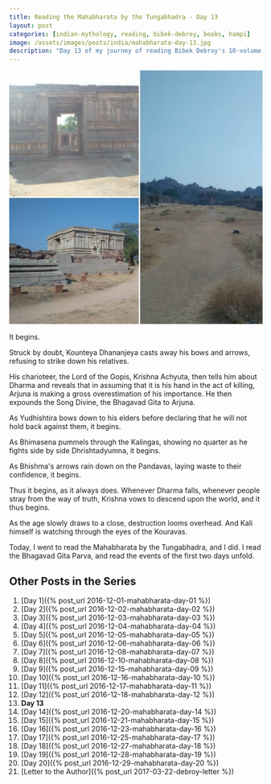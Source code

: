 ```yaml
---
title: Reading the Mahabharata by the Tungabhadra - Day 13
layout: post
categories: [indian-mythology, reading, bibek-debroy, books, hampi]
image: /assets/images/posts/india/mahabharata-day-13.jpg
description: "Day 13 of my journey of reading Bibek Debroy's 10-volume translation of the Mahabharata by the Tungabhadra."
---
```


![Mahabharata Day 13](/assets/images/posts/india/mahabharata-day-13.jpg)

It begins.

Struck by doubt, Kounteya Dhananjeya casts away his bows and arrows, refusing
to strike down his relatives.

His charioteer, the Lord of the Gopis, Krishna Achyuta, then tells him about
Dharma and reveals that in assuming that it is his hand in the act of killing,
Arjuna is making a gross overestimation of his importance. He then expounds the
Song Divine, the Bhagavad Gita to Arjuna.

As Yudhishtira bows down to his elders before declaring that he will not hold
back against them, it begins.

As Bhimasena pummels through the Kalingas, showing no quarter as he fights side
by side Dhrishtadyumna, it begins.

As Bhishma's arrows rain down on the Pandavas, laying waste to their
confidence, it begins.

Thus it begins, as it always does. Whenever Dharma falls, whenever people stray
from the way of truth, Krishna vows to descend upon the world, and it thus
begins.

As the age slowly draws to a close, destruction looms overhead. And Kali
himself is watching through the eyes of the Kouravas.

Today, I went to read the Mahabharata by the Tungabhadra, and I did. I read the
Bhagavad Gita Parva, and read the events of the first two days unfold.

## Other Posts in the Series

1. [Day 1]({% post_url 2016-12-01-mahabharata-day-01 %})
1. [Day 2]({% post_url 2016-12-02-mahabharata-day-02 %})
1. [Day 3]({% post_url 2016-12-03-mahabharata-day-03 %})
1. [Day 4]({% post_url 2016-12-04-mahabharata-day-04 %})
1. [Day 5]({% post_url 2016-12-05-mahabharata-day-05 %})
1. [Day 6]({% post_url 2016-12-06-mahabharata-day-06 %})
1. [Day 7]({% post_url 2016-12-08-mahabharata-day-07 %})
1. [Day 8]({% post_url 2016-12-10-mahabharata-day-08 %})
1. [Day 9]({% post_url 2016-12-15-mahabharata-day-09 %})
1. [Day 10]({% post_url 2016-12-16-mahabharata-day-10 %})
1. [Day 11]({% post_url 2016-12-17-mahabharata-day-11 %})
1. [Day 12]({% post_url 2016-12-18-mahabharata-day-12 %})
1. **Day 13**
1. [Day 14]({% post_url 2016-12-20-mahabharata-day-14 %})
1. [Day 15]({% post_url 2016-12-21-mahabharata-day-15 %})
1. [Day 16]({% post_url 2016-12-23-mahabharata-day-16 %})
1. [Day 17]({% post_url 2016-12-25-mahabharata-day-17 %})
1. [Day 18]({% post_url 2016-12-27-mahabharata-day-18 %})
1. [Day 19]({% post_url 2016-12-28-mahabharata-day-19 %})
1. [Day 20]({% post_url 2016-12-29-mahabharata-day-20 %})
1. [Letter to the Author]({% post_url 2017-03-22-debroy-letter %})
